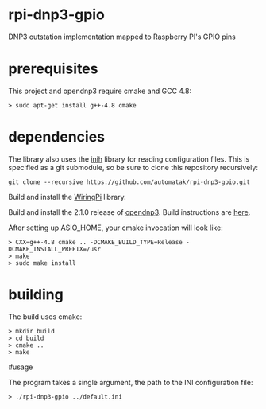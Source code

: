 # rpi-dnp3-gpio

DNP3 outstation implementation mapped to Raspberry PI's GPIO pins

# prerequisites

This project and opendnp3 require cmake and GCC 4.8:

```
> sudo apt-get install g++-4.8 cmake
```

# dependencies

The library also uses the [inih](https://github.com/benhoyt/inih) library for reading configuration files. This is specified as a git submodule, so be sure to clone this repository recursively:

```
git clone --recursive https://github.com/automatak/rpi-dnp3-gpio.git
```

Build and install the [WiringPi](https://projects.drogon.net/raspberry-pi/wiringpi/download-and-install/) library.

Build and install the 2.1.0 release of [opendnp3](https://github.com/automatak/dnp3). Build instructions are [here](https://automatak.com/opendnp3/docs/guide/current/build/cmake/).

After setting up ASIO_HOME, your cmake invocation will look like:
```
> CXX=g++-4.8 cmake .. -DCMAKE_BUILD_TYPE=Release -DCMAKE_INSTALL_PREFIX=/usr
> make
> sudo make install
```

# building

The build uses cmake:

```
> mkdir build
> cd build
> cmake ..
> make
```

#usage 

The program takes a single argument, the path to the INI configuration file:

```
> ./rpi-dnp3-gpio ../default.ini
```


